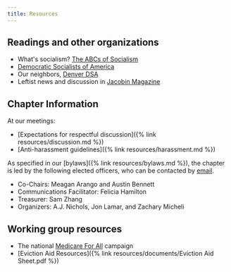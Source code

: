 ```yaml
---
title: Resources
---
```


## Readings and other organizations

* What's socialism? [The ABCs of Socialism](https://s3.jacobinmag.com/issues/jacobin-abcs.pdf)
* [Democratic Socialists of America](http://www.dsausa.org)
* Our neighbors, [Denver DSA](https://www.denverdsa.org)
* Leftist news and discussion in [Jacobin Magazine](https://www.jacobinmag.com/)

## Chapter Information

At our meetings:

* [Expectations for respectful discussion]({% link resources/discussion.md %})
* [Anti-harassment guidelines]({% link resources/harassment.md %})

As specified in our [bylaws]({% link resources/bylaws.md %}), the chapter is led by the following elected officers, who can be contacted by [email][email-officers].

* Co-Chairs: Meagan Arango and Austin Bennett
* Communications Facilitator: Felicia Hamilton
* Treasurer: Sam Zhang
* Organizers: A.J. Nichols, Jon Lamar, and Zachary Micheli

## Working group resources

* The national [Medicare For All](https://medicareforall.dsausa.org) campaign
* [Eviction Aid Resources]({% link resources/documents/Eviction Aid Sheet.pdf %})


[email-officers]: mailto:boulderdsa@gmail.com
